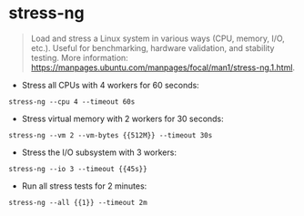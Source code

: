 # stress-ng

> Load and stress a Linux system in various ways (CPU, memory, I/O, etc.).
> Useful for benchmarking, hardware validation, and stability testing.
> More information: <https://manpages.ubuntu.com/manpages/focal/man1/stress-ng.1.html>.

- Stress all CPUs with 4 workers for 60 seconds:

`stress-ng --cpu 4 --timeout 60s`

- Stress virtual memory with 2 workers for 30 seconds:

`stress-ng --vm 2 --vm-bytes {{512M}} --timeout 30s`

- Stress the I/O subsystem with 3 workers:

`stress-ng --io 3 --timeout {{45s}}`

- Run all stress tests for 2 minutes:

`stress-ng --all {{1}} --timeout 2m`
